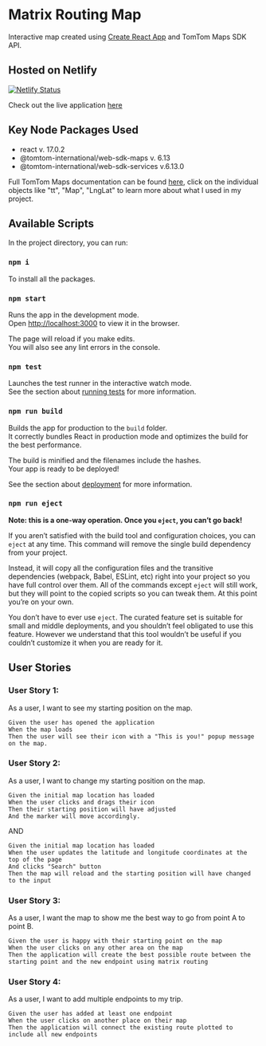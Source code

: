 # Matrix Routing Map

Interactive map created using [Create React App](https://github.com/facebook/create-react-app) and TomTom Maps SDK API.

## Hosted on Netlify
[![Netlify Status](https://api.netlify.com/api/v1/badges/a1002f05-1215-4a69-bdad-284c32154a46/deploy-status)](https://app.netlify.com/sites/matrixroutingmap/deploys)

Check out the live application [here](https://matrixroutingmap.netlify.app/)

## Key Node Packages Used
- react v. 17.0.2
- @tomtom-international/web-sdk-maps v. 6.13
- @tomtom-international/web-sdk-services v.6.13.0

Full TomTom Maps documentation can be found [here](https://developer.tomtom.com/maps-sdk-web-js/documentation), click on the individual objects like "tt", "Map", "LngLat" to learn more about what I used in my project.

## Available Scripts

In the project directory, you can run:

### `npm i`

To install all the packages.

### `npm start`

Runs the app in the development mode.\
Open [http://localhost:3000](http://localhost:3000) to view it in the browser.

The page will reload if you make edits.\
You will also see any lint errors in the console.

### `npm test`

Launches the test runner in the interactive watch mode.\
See the section about [running tests](https://facebook.github.io/create-react-app/docs/running-tests) for more information.

### `npm run build`

Builds the app for production to the `build` folder.\
It correctly bundles React in production mode and optimizes the build for the best performance.

The build is minified and the filenames include the hashes.\
Your app is ready to be deployed!

See the section about [deployment](https://facebook.github.io/create-react-app/docs/deployment) for more information.

### `npm run eject`

**Note: this is a one-way operation. Once you `eject`, you can’t go back!**

If you aren’t satisfied with the build tool and configuration choices, you can `eject` at any time. This command will remove the single build dependency from your project.

Instead, it will copy all the configuration files and the transitive dependencies (webpack, Babel, ESLint, etc) right into your project so you have full control over them. All of the commands except `eject` will still work, but they will point to the copied scripts so you can tweak them. At this point you’re on your own.

You don’t have to ever use `eject`. The curated feature set is suitable for small and middle deployments, and you shouldn’t feel obligated to use this feature. However we understand that this tool wouldn’t be useful if you couldn’t customize it when you are ready for it.

## User Stories
### User Story 1: 
As a user, I want to see my starting position on the map.

```
Given the user has opened the application
When the map loads
Then the user will see their icon with a "This is you!" popup message on the map.
```

### User Story 2:
As a user, I want to change my starting position on the map.

```
Given the initial map location has loaded
When the user clicks and drags their icon
Then their starting position will have adjusted
And the marker will move accordingly.
```

AND

```
Given the initial map location has loaded
When the user updates the latitude and longitude coordinates at the top of the page
And clicks "Search" button
Then the map will reload and the starting position will have changed to the input
```

### User Story 3:
As a user, I want the map to show me the best way to go from point A to point B.

```
Given the user is happy with their starting point on the map
When the user clicks on any other area on the map
Then the application will create the best possible route between the starting point and the new endpoint using matrix routing
```

### User Story 4:
As a user, I want to add multiple endpoints to my trip.

```
Given the user has added at least one endpoint
When the user clicks on another place on their map
Then the application will connect the existing route plotted to include all new endpoints
```
